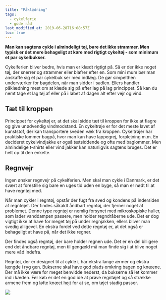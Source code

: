 ```yaml
---
title: "Påklædning"
tags:
  - cykelferie
  - gode råd
last_modified_at: 2019-06-28T16:08:57Z
toc: true
---
```


**Man kan sagtens cykle i almindeligt tøj, bare det ikke strammer. Men typisk er det mere behageligt at køre med rigtigt cykeltøj - som minimum et par cykelbukser.**

Cykelferien bliver bedre, hvis man er klædt rigtigt på. Så er der ikke noget tøj, der snerrer og strammer eller blafrer efter en. Som mini mum bør man anskaffe sig et par cykelbuk ser med indlæg. De gør simpelthen underværker for bagdelen, når man sidder i sadlen. Ellers handler påklædning mest om at klæde sig på efter lag på lag princippet. Så kan du nemt tage et lag tøj af eller på i løbet af dagen alt efter vejr og vind. 

## Tæt til kroppen

Princippet for cykeltøj er, at det skal sidde tæt til kroppen for ikke at flagre og give unødvendig vindmodstand. En cykeltrøje er for det meste lavet af kunststof, der kan transportere sveden væk fra kroppen. Cykeltrøjer har praktiske lommer bagpå, hvor man kan have lappegrej, forplejning m.m. En decideret cykelvindjakke er også tætsiddende og ofte med baglommer. Men almindelige t-shirts eller vind jakker kan naturligvis sagtens bruges. Det er helt op til den enkelte. 

## Regnvejr

Ingen ønsker regnvejr på cykelferien. Men skal man cykle i Danmark, er det svært at forestille sig bare en uges tid uden en byge, så man er nødt til at have regntøj med. 

Når man cykler i regntøj, opstår der fugt fra sved og kondens på indersiden af regntøjet. Der findes såkaldt åndbart regntøj, der fjerner noget af problemet. Denne type regntøj er nemlig forsynet med mikroskopiske huller, som lader vanddampen passere, men holder regndråberne ude. Det er dog vigtigt ikke at have for meget tøj på under regnjakken, ellers bliver man svedig alligevel. En ekstra fordel ved dette regntøj er, at det også er behageligt at have på, når det ikke regner. 

Der findes også regntøj, der bare holder regnen ude. Det er en del billigere end det åndbare regntøj, men til gengæld må man finde sig i at blive noget mere våd indefra. 

Regntøj, der er designet til at cykle i, har ekstra lange ærmer og ekstra længde i ryg gen. Bukserne skal have god plads omkring bagen og knæene. Der må ikke være for meget benvidde nederst, da bukserne så let kommer ind i kæden. Før køb er det en god idé at prøve regntøjet og så strække armene frem og løfte knæet højt for at se, om tøjet stadig passer. 

<a href="https://www.partner-ads.com/dk/klikbanner.php?partnerid=28187&bannerid=59787" target="_blank" rel="nofollow noopener"> <img src="https://www.partner-ads.com/dk/visbanner.php?partnerid=28187&bannerid=59787" border="0"></a>
